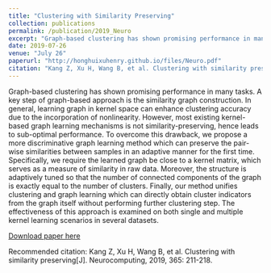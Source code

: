 ```yaml
---
title: "Clustering with Similarity Preserving"
collection: publications
permalink: /publication/2019_Neuro
excerpt: "Graph-based clustering has shown promising performance in many tasks. A key step of graph-based approach is the similarity graph construction. In general, learning graph in kernel space can enhance clustering accuracy due to the incorporation of nonlinearity. However, most existing kernel-based graph learning mechanisms is not similarity-preserving, hence leads to sub-optimal performance. To overcome this drawback, we propose a more discriminative graph learning method which can preserve the pair- wise similarities between samples in an adaptive manner for the first time. Specifically, we require the learned graph be close to a kernel matrix, which serves as a measure of similarity in raw data. Moreover, the structure is adaptively tuned so that the number of connected components of the graph is exactly equal to the number of clusters. Finally, our method unifies clustering and graph learning which can directly obtain cluster indicators from the graph itself without performing further clustering step. The effectiveness of this approach is examined on both single and multiple kernel learning scenarios in several datasets."
date: 2019-07-26
venue: "July 26"
paperurl: "http://honghuixuhenry.github.io/files/Neuro.pdf"
citation: "Kang Z, Xu H, Wang B, et al. Clustering with similarity preserving[J]. Neurocomputing, 2019, 365: 211-218."
---
```


Graph-based clustering has shown promising performance in many tasks. A key step of graph-based approach is the similarity graph construction. In general, learning graph in kernel space can enhance clustering accuracy due to the incorporation of nonlinearity. However, most existing kernel-based graph learning mechanisms is not similarity-preserving, hence leads to sub-optimal performance. To overcome this drawback, we propose a more discriminative graph learning method which can preserve the pair- wise similarities between samples in an adaptive manner for the first time. Specifically, we require the learned graph be close to a kernel matrix, which serves as a measure of similarity in raw data. Moreover, the structure is adaptively tuned so that the number of connected components of the graph is exactly equal to the number of clusters. Finally, our method unifies clustering and graph learning which can directly obtain cluster indicators from the graph itself without performing further clustering step. The effectiveness of this approach is examined on both single and multiple kernel learning scenarios in several datasets.

[Download paper here](http://honghuixuhenry.github.io/files/Neuro.pdf)

Recommended citation: Kang Z, Xu H, Wang B, et al. Clustering with similarity preserving[J]. Neurocomputing, 2019, 365: 211-218.
